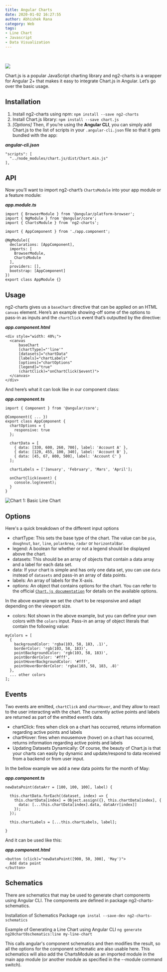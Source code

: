 ```yaml
---
title: Angular Charts
date: 2020-01-02 16:27:55
author: Abhishek Rana
category: Web
tags:
- Line Chart
- Javascript
- Data Visualization
---
```


<br>

![](BG.png)

Chart.js is a popular JavaScript charting library and ng2-charts is a wrapper for Angular 2+ that makes it easy to integrate Chart.js in Angular. Let’s go over the basic usage.

## Installation

1. Install ng2-charts using npm: `npm install --save ng2-charts`
2. Install Chart.js library: `npm install --save chart.js`
3. *[Options]* Then, if you’re using the **Angular CLI**, you can simply add Chart.js to the list of scripts in your `.angular-cli.json` file so that it gets bundled with the app: 

**_angular-cli.json_**
```
"scripts": [
  "../node_modules/chart.js/dist/Chart.min.js"
],
```

## API

Now you’ll want to import ng2-chart’s `ChartsModule` into your app module or a feature module:

**_app.module.ts_**
```
import { BrowserModule } from '@angular/platform-browser';
import { NgModule } from '@angular/core';
import { ChartsModule } from 'ng2-charts';

import { AppComponent } from './app.component';

@NgModule({
  declarations: [AppComponent],
  imports: [
    BrowserModule,
    ChartsModule
  ],
  providers: [],
  bootstrap: [AppComponent]
})
export class AppModule {}
```

## Usage

ng2-charts gives us a `baseChart` directive that can be applied on an HTML `canvas` element. Here’s an example showing-off some of the options to pass-in as inputs and the `chartClick` event that’s outputted by the directive:

**_app.component.html_**
```
<div style="width: 40%;">
  <canvas
      baseChart
      [chartType]="'line'"
      [datasets]="chartData"
      [labels]="chartLabels"
      [options]="chartOptions"
      [legend]="true"
      (chartClick)="onChartClick($event)">
  </canvas>
</div>
```

And here’s what it can look like in our component class:

**_app.component.ts_**
```
import { Component } from '@angular/core';

@Component({ ... })
export class AppComponent {
  chartOptions = {
    responsive: true
  };

  chartData = [
    { data: [330, 600, 260, 700], label: 'Account A' },
    { data: [120, 455, 100, 340], label: 'Account B' },
    { data: [45, 67, 800, 500], label: 'Account C' }
  ];

  chartLabels = ['January', 'February', 'Mars', 'April'];

  onChartClick(event) {
    console.log(event);
  }
}
```

![Chart 1: Basic Line Chart](chart_1.png)


## Options

Here's a quick breakdown of the different input options

* chartType: This sets the base type of the chart. The value can be `pie`, `doughnut`, `bar`, `line`, `polarArea`, `radar` or `horizontalBar`.
* legend: A boolean for whether or not a legend should be displayed above the chart.
* datasets: This should be an array of objects that contain a data array and a label for each data set.
* data: If your chart is simple and has only one data set, you can use `data` instead of `datasets` and pass-in an array of data points.
* labels: An array of labels for the X-axis.
* options: An object that contains options for the chart. You can refer to the official [`Chart.js documentation`](https://www.chartjs.org/docs/latest/configuration/) for details on the available options.

In the above example we set the chart to be responsive and adapt depending on the viewport size.
* colors: Not shown in the above example, but you can define your own colors with the `colors` input. Pass-in an array of object literals that contain the following value:
```
myColors = [
  {
    backgroundColor: 'rgba(103, 58, 183, .1)',
    borderColor: 'rgb(103, 58, 183)',
    pointBackgroundColor: 'rgb(103, 58, 183)',
    pointBorderColor: '#fff',
    pointHoverBackgroundColor: '#fff',
    pointHoverBorderColor: 'rgba(103, 58, 183, .8)'
  },
  ... other colors
];
```

## Events
Two events are emitted, `chartClick` and `chartHover`, and they allow to react to the user interacting with the chart. The currently active points and labels are returned as part of the emitted event’s data.

* chartClick: fires when click on a chart has occurred, returns information regarding active points and labels
* chartHover: fires when mousemove (hover) on a chart has occurred, returns information regarding active points and labels
* Updating Datasets Dynamically: Of course, the beauty of Chart.js is that your charts can easily by dynamic and update/respond to data received from a backend or from user input.

In the bellow example we add a new data points for the month of May:

**_app.component.ts_**
```
newDataPoint(dataArr = [100, 100, 100], label) {

  this.chartData.forEach((dataset, index) => {
    this.chartData[index] = Object.assign({}, this.chartData[index], {
      data: [...this.chartData[index].data, dataArr[index]]
    });
  });

  this.chartLabels = [...this.chartLabels, label];

}
```
And it can be used like this:

**_app.component.html_**
```
<button (click)="newDataPoint([900, 50, 300], 'May')">
  Add data point
</button>
```

## Schematics
There are schematics that may be used to generate chart components using Angular CLI. The components are defined in package ng2-charts-schematics.

Installation of Schematics Package
`npm instal --save-dev ng2-charts-schematics`

Example of Generating a Line Chart using Angular CLI
`ng generate ng20chart0schematics:line my-line-chart`

This calls angular's component schematics and then modifies the result, so all the options for the component schematic are also usable here. This schematics will also add the ChartsModule as an imported module in the main app module (or another module as specified in the --module command switch).